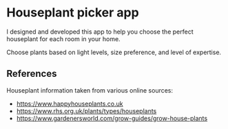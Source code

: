 # Houseplant picker app
I designed and developed this app to help you choose the perfect houseplant for each room in your home.

Choose plants based on light levels, size preference, and level of expertise.

## References
Houseplant information taken from various online sources:
- https://www.happyhouseplants.co.uk
- https://www.rhs.org.uk/plants/types/houseplants
- https://www.gardenersworld.com/grow-guides/grow-house-plants
